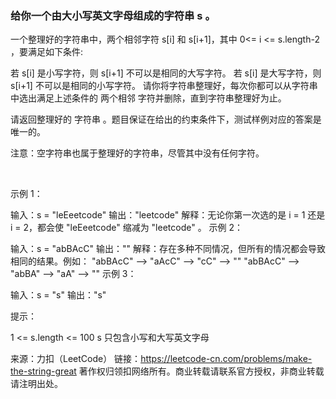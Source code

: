 ### 给你一个由大小写英文字母组成的字符串 s 。

一个整理好的字符串中，两个相邻字符 s[i] 和 s[i+1]，其中 0<= i <= s.length-2 ，要满足如下条件:

若 s[i] 是小写字符，则 s[i+1] 不可以是相同的大写字符。
若 s[i] 是大写字符，则 s[i+1] 不可以是相同的小写字符。
请你将字符串整理好，每次你都可以从字符串中选出满足上述条件的 两个相邻 字符并删除，直到字符串整理好为止。

请返回整理好的 字符串 。题目保证在给出的约束条件下，测试样例对应的答案是唯一的。

注意：空字符串也属于整理好的字符串，尽管其中没有任何字符。

 

示例 1：

输入：s = "leEeetcode"
输出："leetcode"
解释：无论你第一次选的是 i = 1 还是 i = 2，都会使 "leEeetcode" 缩减为 "leetcode" 。
示例 2：

输入：s = "abBAcC"
输出：""
解释：存在多种不同情况，但所有的情况都会导致相同的结果。例如：
"abBAcC" --> "aAcC" --> "cC" --> ""
"abBAcC" --> "abBA" --> "aA" --> ""
示例 3：

输入：s = "s"
输出："s"
 

提示：

1 <= s.length <= 100
s 只包含小写和大写英文字母

来源：力扣（LeetCode）
链接：https://leetcode-cn.com/problems/make-the-string-great
著作权归领扣网络所有。商业转载请联系官方授权，非商业转载请注明出处。
